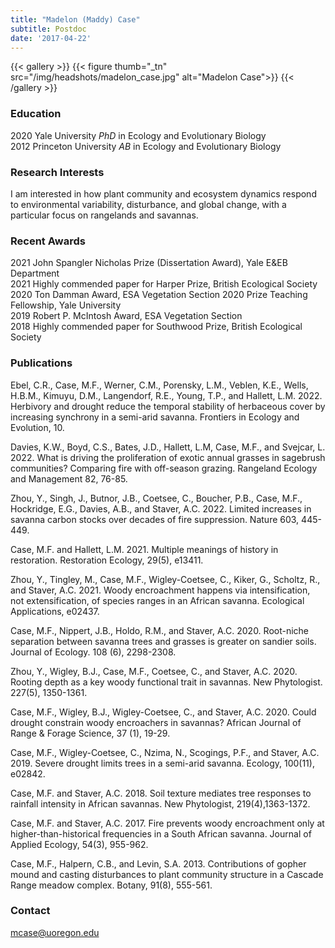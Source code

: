 ```yaml
---
title: "Madelon (Maddy) Case"
subtitle: Postdoc 
date: '2017-04-22'
---
```



{{< gallery >}}
  {{< figure thumb="_tn" src="/img/headshots/madelon_case.jpg" alt="Madelon Case">}}
{{< /gallery >}} 

<!--more-->
### Education
2020 Yale University _PhD_ in Ecology and Evolutionary Biology  
2012 Princeton University _AB_ in Ecology and Evolutionary Biology

### Research Interests
I am interested in how plant community and ecosystem dynamics respond to environmental variability, disturbance, and global change, with a particular focus on rangelands and savannas.

### Recent Awards
2021 John Spangler Nicholas Prize (Dissertation Award), Yale E&EB Department  
2021 Highly commended paper for Harper Prize, British Ecological Society  
2020 Ton Damman Award, ESA Vegetation Section 
2020 Prize Teaching Fellowship, Yale University   
2019 Robert P. McIntosh Award, ESA Vegetation Section   
2018 Highly commended paper for Southwood Prize, British Ecological Society   

### Publications
Ebel, C.R., Case, M.F., Werner, C.M., Porensky, L.M., Veblen, K.E., Wells, H.B.M., Kimuyu, D.M., Langendorf, R.E., Young, T.P., and Hallett, L.M. 2022. Herbivory and drought reduce the temporal stability of herbaceous cover by increasing synchrony in a semi-arid savanna. Frontiers in Ecology and Evolution, 10. 

Davies, K.W., Boyd, C.S., Bates, J.D., Hallett, L.M, Case, M.F., and Svejcar, L. 2022. What is driving the proliferation of exotic annual grasses in sagebrush communities? Comparing fire with off-season grazing. Rangeland Ecology and Management 82, 76-85.

Zhou, Y., Singh, J., Butnor, J.B., Coetsee, C., Boucher, P.B., Case, M.F., Hockridge, E.G., Davies, A.B., and Staver, A.C. 2022. Limited increases in savanna carbon stocks over decades of fire suppression. Nature 603, 445-449.

Case, M.F. and Hallett, L.M. 2021. Multiple meanings of history in restoration. Restoration Ecology, 29(5), e13411.

Zhou, Y., Tingley, M., Case, M.F., Wigley-Coetsee, C., Kiker, G., Scholtz, R., and Staver, A.C. 2021. Woody encroachment happens via intensification, not extensification, of species ranges in an African savanna. Ecological Applications, e02437.

Case, M.F., Nippert, J.B., Holdo, R.M., and Staver, A.C. 2020. Root-niche separation between savanna trees and grasses is greater on sandier soils. Journal of Ecology. 108 (6), 2298-2308. 

Zhou, Y., Wigley, B.J., Case, M.F., Coetsee, C., and Staver, A.C. 2020. Rooting depth as a key woody functional trait in savannas. New Phytologist. 227(5), 1350-1361. 

Case, M.F., Wigley, B.J., Wigley-Coetsee, C., and Staver, A.C. 2020. Could drought constrain woody encroachers in savannas? African Journal of Range & Forage Science, 37 (1), 19-29. 

Case, M.F., Wigley-Coetsee, C., Nzima, N., Scogings, P.F., and Staver, A.C. 2019. Severe drought limits trees in a semi-arid savanna. Ecology, 100(11), e02842.  

Case, M.F. and Staver, A.C. 2018. Soil texture mediates tree responses to rainfall intensity in African savannas. New Phytologist, 219(4),1363-1372. 

Case, M.F. and Staver, A.C. 2017. Fire prevents woody encroachment only at higher-than-historical frequencies in a South African savanna. Journal of Applied Ecology, 54(3), 955-962.  

Case, M.F., Halpern, C.B., and Levin, S.A. 2013. Contributions of gopher mound and casting disturbances to plant community structure in a Cascade Range meadow complex. Botany, 91(8), 555-561.


### Contact
mcase@uoregon.edu
